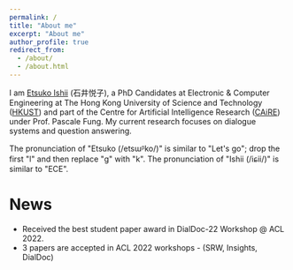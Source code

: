 ```yaml
---
permalink: /
title: "About me"
excerpt: "About me"
author_profile: true
redirect_from: 
  - /about/
  - /about.html
---
```


I am [Etsuko Ishii](https://etsukoksute.github.io) (石井悦子), a PhD Candidates at Electronic & Computer Engineering at The Hong Kong University of Science and Technology ([HKUST](https://hkust.edu.hk/home)) and part of the Centre for Artificial Intelligence Research ([CAiRE](https://hltchkust.github.io)) under Prof. Pascale Fung. My current research focuses on dialogue systems and question answering.

The pronunciation of "Etsuko (/etsɯᵝko/)" is similar to "Let's go"; drop the first "l" and then replace "g" with "k". The pronunciation of "Ishii (/iɕii/)" is similar to "ECE". 



News
======
* Received the best student paper award in DialDoc-22 Workshop @ ACL 2022.
* 3 papers are accepted in ACL 2022 workshops - (SRW, Insights, DialDoc)